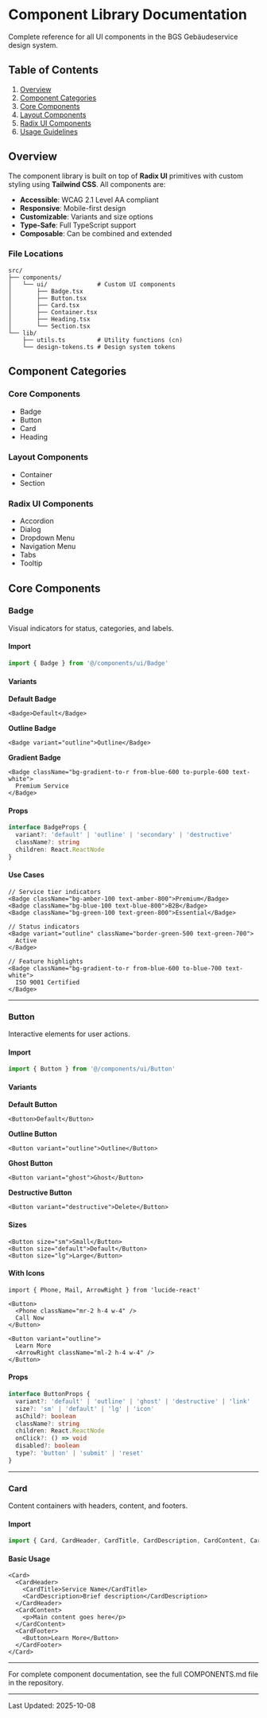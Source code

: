 # Component Library Documentation

Complete reference for all UI components in the BGS Gebäudeservice design system.

## Table of Contents

1. [Overview](#overview)
2. [Component Categories](#component-categories)
3. [Core Components](#core-components)
4. [Layout Components](#layout-components)
5. [Radix UI Components](#radix-ui-components)
6. [Usage Guidelines](#usage-guidelines)

## Overview

The component library is built on top of **Radix UI** primitives with custom styling using **Tailwind CSS**. All components are:

- **Accessible**: WCAG 2.1 Level AA compliant
- **Responsive**: Mobile-first design
- **Customizable**: Variants and size options
- **Type-Safe**: Full TypeScript support
- **Composable**: Can be combined and extended

### File Locations

```
src/
├── components/
│   └── ui/              # Custom UI components
│       ├── Badge.tsx
│       ├── Button.tsx
│       ├── Card.tsx
│       ├── Container.tsx
│       ├── Heading.tsx
│       └── Section.tsx
└── lib/
    ├── utils.ts         # Utility functions (cn)
    └── design-tokens.ts # Design system tokens
```

## Component Categories

### Core Components
- Badge
- Button
- Card
- Heading

### Layout Components
- Container
- Section

### Radix UI Components
- Accordion
- Dialog
- Dropdown Menu
- Navigation Menu
- Tabs
- Tooltip

## Core Components

### Badge

Visual indicators for status, categories, and labels.

#### Import

```typescript
import { Badge } from '@/components/ui/Badge'
```

#### Variants

**Default Badge**
```tsx
<Badge>Default</Badge>
```

**Outline Badge**
```tsx
<Badge variant="outline">Outline</Badge>
```

**Gradient Badge**
```tsx
<Badge className="bg-gradient-to-r from-blue-600 to-purple-600 text-white">
  Premium Service
</Badge>
```

#### Props

```typescript
interface BadgeProps {
  variant?: 'default' | 'outline' | 'secondary' | 'destructive'
  className?: string
  children: React.ReactNode
}
```

#### Use Cases

```tsx
// Service tier indicators
<Badge className="bg-amber-100 text-amber-800">Premium</Badge>
<Badge className="bg-blue-100 text-blue-800">B2B</Badge>
<Badge className="bg-green-100 text-green-800">Essential</Badge>

// Status indicators
<Badge variant="outline" className="border-green-500 text-green-700">
  Active
</Badge>

// Feature highlights
<Badge className="bg-gradient-to-r from-blue-600 to-blue-700 text-white">
  ISO 9001 Certified
</Badge>
```

---

### Button

Interactive elements for user actions.

#### Import

```typescript
import { Button } from '@/components/ui/Button'
```

#### Variants

**Default Button**
```tsx
<Button>Default</Button>
```

**Outline Button**
```tsx
<Button variant="outline">Outline</Button>
```

**Ghost Button**
```tsx
<Button variant="ghost">Ghost</Button>
```

**Destructive Button**
```tsx
<Button variant="destructive">Delete</Button>
```

#### Sizes

```tsx
<Button size="sm">Small</Button>
<Button size="default">Default</Button>
<Button size="lg">Large</Button>
```

#### With Icons

```tsx
import { Phone, Mail, ArrowRight } from 'lucide-react'

<Button>
  <Phone className="mr-2 h-4 w-4" />
  Call Now
</Button>

<Button variant="outline">
  Learn More
  <ArrowRight className="ml-2 h-4 w-4" />
</Button>
```

#### Props

```typescript
interface ButtonProps {
  variant?: 'default' | 'outline' | 'ghost' | 'destructive' | 'link'
  size?: 'sm' | 'default' | 'lg' | 'icon'
  asChild?: boolean
  className?: string
  children: React.ReactNode
  onClick?: () => void
  disabled?: boolean
  type?: 'button' | 'submit' | 'reset'
}
```

---

### Card

Content containers with headers, content, and footers.

#### Import

```typescript
import { Card, CardHeader, CardTitle, CardDescription, CardContent, CardFooter } from '@/components/ui/Card'
```

#### Basic Usage

```tsx
<Card>
  <CardHeader>
    <CardTitle>Service Name</CardTitle>
    <CardDescription>Brief description</CardDescription>
  </CardHeader>
  <CardContent>
    <p>Main content goes here</p>
  </CardContent>
  <CardFooter>
    <Button>Learn More</Button>
  </CardFooter>
</Card>
```

---

For complete component documentation, see the full COMPONENTS.md file in the repository.

---

Last Updated: 2025-10-08
